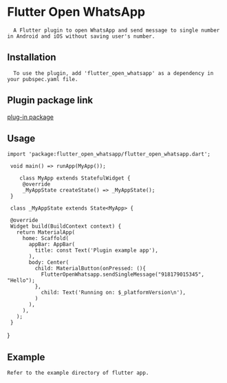 # Flutter Open WhatsApp

      A Flutter plugin to open WhatsApp and send message to single number in Android and iOS without saving user's number.

## Installation

      To use the plugin, add 'flutter_open_whatsapp' as a dependency in your pubspec.yaml file.

## Plugin package link

[plug-in package](https://github.com/rohit1814/flutter_open_whatsapp)

## Usage

    import 'package:flutter_open_whatsapp/flutter_open_whatsapp.dart';
       
     void main() => runApp(MyApp());
       
        class MyApp extends StatefulWidget {
         @override
         _MyAppState createState() => _MyAppState();
     }
      
     class _MyAppState extends State<MyApp> {
   
     @override
     Widget build(BuildContext context) {
       return MaterialApp(
         home: Scaffold(
           appBar: AppBar(
             title: const Text('Plugin example app'),
           ),
           body: Center(
             child: MaterialButton(onPressed: (){
               FlutterOpenWhatsapp.sendSingleMessage("918179015345", "Hello");
             },
               child: Text('Running on: $_platformVersion\n'),
             )
           ),
         ),
       );
     }

}

## Example

    Refer to the example directory of flutter app.


